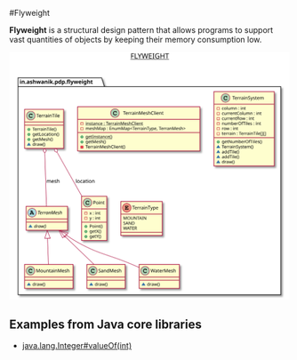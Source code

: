 #Flyweight

**Flyweight** is a structural design pattern that allows programs to support vast quantities of objects by keeping their memory consumption low. 

![Flyweight](/docs/images/flyweight.svg)


## Examples from Java core libraries

- [java.lang.Integer#valueOf(int)](http://docs.oracle.com/javase/8/docs/api/java/lang/Integer.html#valueOf-int-)

